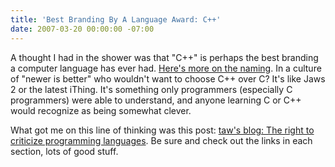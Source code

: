```yaml
---
title: 'Best Branding By A Language Award: C++'
date: 2007-03-20 00:00:00 -07:00
---
```


<p>A thought I had in the shower was that "C++" is perhaps the best branding a
computer language has ever had. <a href="http://en.wikipedia.org/wiki/C++#The_name_.22C.2B.2B.22">Here's more on the naming</a>.
In a culture of "newer is better" who wouldn't want to choose C++ over C? It's like Jaws 2 or the latest iThing. It's something
only programmers (especially C programmers) were able to understand, and anyone learning C or C++ would recognize as being somewhat clever.</p>

<p>What got me on this line of thinking was this post: <a href="http://t-a-w.blogspot.com/2007/02/right-to-criticize-programming.html">taw's blog: The right to criticize programming languages</a>. Be sure and check out the links in each section,
lots of good stuff.</p>
